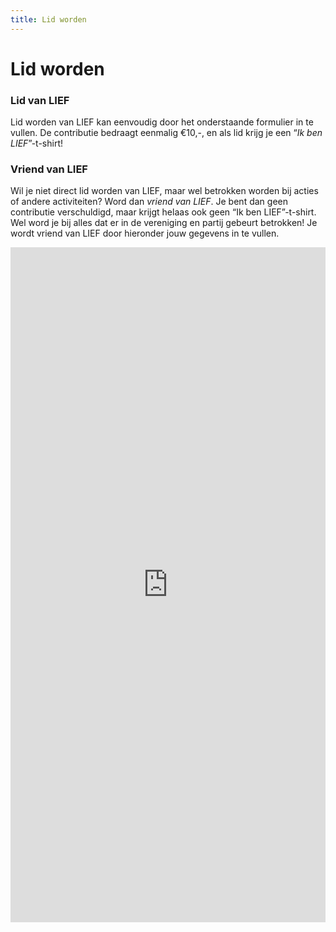 ```yaml
---
title: Lid worden
---
```

# Lid worden

### Lid van LIEF

Lid worden van LIEF kan eenvoudig door het onderstaande formulier in te vullen. De contributie bedraagt eenmalig €10,-, en als lid krijg je een “*Ik ben LIEF*”-t-shirt!

### Vriend van LIEF

Wil je niet direct lid worden van LIEF, maar wel betrokken worden bij acties of andere activiteiten? Word dan *vriend van LIEF*. Je bent dan geen contributie verschuldigd, maar krijgt helaas ook geen “Ik ben LIEF”-t-shirt. Wel word je bij alles dat er in de vereniging en partij gebeurt betrokken! Je wordt vriend van LIEF door hieronder jouw gegevens in te vullen.

<iframe loading="lazy" src="https://docs.google.com/forms/d/e/1FAIpQLSdLDo2EBgTp7kR8gacf_laSg5HhhrAmXQCK9qlQXkup9flvVg/viewform?embedded=true" marginheight="0" marginwidth="0" width="100%" height="1080" frameborder="0">Loading…</iframe>

<div id="smart-button-container">
      <div style="text-align: center;">
        <div id="paypal-button-container"></div>
      </div>
    </div>
  <script src="https://www.paypal.com/sdk/js?client-id=AWPo3UNw1aofTXqz19h1co1JhT4IdeEGWh9cPvT1LkGoEAUoq4Z3vThMXe5PdxV-Dv1XHi4DkWsk87XL&enable-funding=venmo&currency=EUR" data-sdk-integration-source="button-factory"></script>
  <script>
    function initPayPalButton() {
      paypal.Buttons({
        style: {
          shape: 'rect',
          color: 'gold',
          layout: 'vertical',
          label: 'checkout',
          
        },

        createOrder: function(data, actions) {
          return actions.order.create({
            purchase_units: [{"description":"Betalen contributie","amount":{"currency_code":"EUR","value":10}}]
          });
        },

        onApprove: function(data, actions) {
          return actions.order.capture().then(function(orderData) {
            
            // Full available details
            console.log('Capture result', orderData, JSON.stringify(orderData, null, 2));

            // Show a success message within this page, e.g.
            const element = document.getElementById('paypal-button-container');
            element.innerHTML = '';
            element.innerHTML = '<h3>Thank you for your payment!</h3>';

            // Or go to another URL:  actions.redirect('thank_you.html');
            
          });
        },

        onError: function(err) {
          console.log(err);
        }
      }).render('#paypal-button-container');
    }
    initPayPalButton();
  </script>